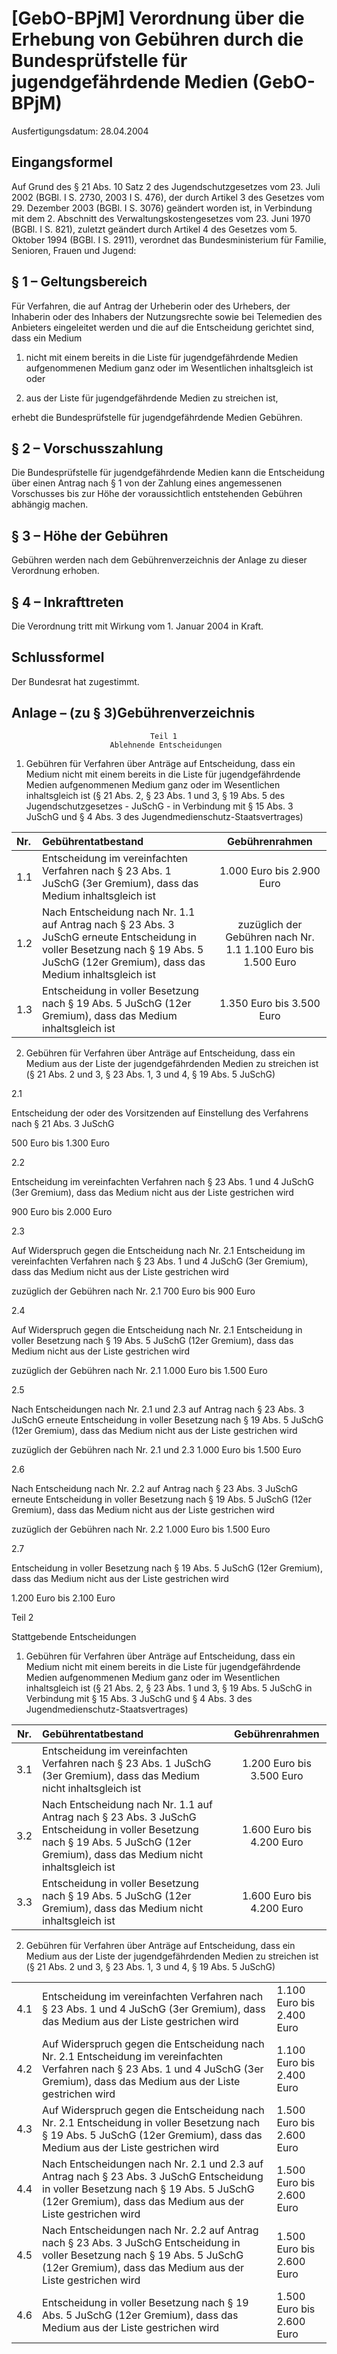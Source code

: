 # [GebO-BPjM] Verordnung über die Erhebung von Gebühren durch die Bundesprüfstelle für jugendgefährdende Medien  (GebO-BPjM)

Ausfertigungsdatum: 28.04.2004

 

## Eingangsformel

Auf Grund des § 21 Abs. 10 Satz 2 des Jugendschutzgesetzes vom 23. Juli 2002 (BGBl. I S. 2730, 2003 I S. 476), der durch Artikel 3 des Gesetzes vom 29. Dezember 2003 (BGBl. I S. 3076) geändert worden ist, in Verbindung mit dem 2. Abschnitt des Verwaltungskostengesetzes vom 23. Juni 1970 (BGBl. I S. 821), zuletzt geändert durch Artikel 4 des Gesetzes vom 5. Oktober 1994 (BGBl. I S. 2911), verordnet das Bundesministerium für Familie, Senioren, Frauen und Jugend:


## § 1 – Geltungsbereich

Für Verfahren, die auf Antrag der Urheberin oder des Urhebers, der Inhaberin oder des Inhabers der Nutzungsrechte sowie bei Telemedien des Anbieters eingeleitet werden und die auf die Entscheidung gerichtet sind, dass ein Medium

1. nicht mit einem bereits in die Liste für jugendgefährdende Medien aufgenommenen Medium ganz oder im Wesentlichen inhaltsgleich ist oder

2. aus der Liste für jugendgefährdende Medien zu streichen ist,

erhebt die Bundesprüfstelle für jugendgefährdende Medien Gebühren.


## § 2 – Vorschusszahlung

Die Bundesprüfstelle für jugendgefährdende Medien kann die Entscheidung über einen Antrag nach § 1 von der Zahlung eines angemessenen Vorschusses bis zur Höhe der voraussichtlich entstehenden Gebühren abhängig machen.


## § 3 – Höhe der Gebühren

Gebühren werden nach dem Gebührenverzeichnis der Anlage zu dieser Verordnung erhoben.


## § 4 – Inkrafttreten

Die Verordnung tritt mit Wirkung vom 1. Januar 2004 in Kraft.


## Schlussformel

Der Bundesrat hat zugestimmt.


## Anlage – (zu § 3)Gebührenverzeichnis

                                   Teil 1
                          Ablehnende Entscheidungen 

1. Gebühren für Verfahren über Anträge auf Entscheidung, dass ein Medium nicht mit einem bereits in die Liste für jugendgefährdende Medien aufgenommenen Medium ganz oder im Wesentlichen inhaltsgleich ist (§ 21 Abs. 2, § 23 Abs. 1 und 3, § 19 Abs. 5 des Jugendschutzgesetzes - JuSchG - in Verbindung mit § 15 Abs. 3 JuSchG und § 4 Abs. 3 des Jugendmedienschutz-Staatsvertrages)

  

| Nr. | Gebührentatbestand                                                                                                                                                                   |                        Gebührenrahmen                         |
|:----|:-------------------------------------------------------------------------------------------------------------------------------------------------------------------------------------|:-------------------------------------------------------------:|
| 1.1 | Entscheidung im vereinfachten Verfahren nach § 23 Abs. 1 JuSchG (3er Gremium), dass das Medium inhaltsgleich ist                                                                     |                   1.000 Euro bis 2.900 Euro                   |
| 1.2 | Nach Entscheidung nach Nr. 1.1 auf Antrag nach § 23 Abs. 3 JuSchG erneute Entscheidung in voller Besetzung nach § 19 Abs. 5 JuSchG (12er Gremium), dass das Medium inhaltsgleich ist | zuzüglich der Gebühren nach Nr. 1.1 1.100 Euro bis 1.500 Euro |
| 1.3 | Entscheidung in voller Besetzung nach § 19 Abs. 5 JuSchG (12er Gremium), dass das Medium inhaltsgleich ist                                                                           |                   1.350 Euro bis 3.500 Euro                   |

2. Gebühren für Verfahren über Anträge auf Entscheidung, dass ein Medium aus der Liste der jugendgefährdenden Medien zu streichen ist (§ 21 Abs. 2 und 3, § 23 Abs. 1, 3 und 4, § 19 Abs. 5 JuSchG)

  

2.1

Entscheidung der oder des Vorsitzenden auf Einstellung des Verfahrens nach § 21 Abs. 3 JuSchG

500 Euro bis 1.300 Euro

2.2

Entscheidung im vereinfachten Verfahren nach § 23 Abs. 1 und 4 JuSchG (3er Gremium), dass das Medium nicht aus der Liste gestrichen wird

900 Euro bis 2.000 Euro

2.3

Auf Widerspruch gegen die Entscheidung nach Nr. 2.1 Entscheidung im vereinfachten Verfahren nach § 23 Abs. 1 und 4 JuSchG (3er Gremium), dass das Medium nicht aus der Liste gestrichen wird

zuzüglich der Gebühren nach Nr. 2.1 700 Euro bis 900 Euro

2.4

Auf Widerspruch gegen die Entscheidung nach Nr. 2.1 Entscheidung in voller Besetzung nach § 19 Abs. 5 JuSchG (12er Gremium), dass das Medium nicht aus der Liste gestrichen wird

zuzüglich der Gebühren nach Nr. 2.1 1.000 Euro bis 1.500 Euro

2.5

Nach Entscheidungen nach Nr. 2.1 und 2.3 auf Antrag nach § 23 Abs. 3 JuSchG erneute Entscheidung in voller Besetzung nach § 19 Abs. 5 JuSchG (12er Gremium), dass das Medium nicht aus der Liste gestrichen wird

zuzüglich der Gebühren nach Nr. 2.1 und 2.3 1.000 Euro bis 1.500 Euro

2.6

Nach Entscheidung nach Nr. 2.2 auf Antrag nach § 23 Abs. 3 JuSchG erneute Entscheidung in voller Besetzung nach § 19 Abs. 5 JuSchG (12er Gremium), dass das Medium nicht aus der Liste gestrichen wird

zuzüglich der Gebühren nach Nr. 2.2 1.000 Euro bis 1.500 Euro

2.7

Entscheidung in voller Besetzung nach § 19 Abs. 5 JuSchG (12er Gremium), dass das Medium nicht aus der Liste gestrichen wird

1.200 Euro bis 2.100 Euro

Teil 2

Stattgebende Entscheidungen

1. Gebühren für Verfahren über Anträge auf Entscheidung, dass ein Medium nicht mit einem bereits in die Liste für jugendgefährdende Medien aufgenommenen Medium ganz oder im Wesentlichen inhaltsgleich ist (§ 21 Abs. 2, § 23 Abs. 1 und 3, § 19 Abs. 5 JuSchG in Verbindung mit § 15 Abs. 3 JuSchG und § 4 Abs. 3 des Jugendmedienschutz-Staatsvertrages)

  

| Nr. | Gebührentatbestand                                                                                                                                                                 |      Gebührenrahmen       |
|:---:|:-----------------------------------------------------------------------------------------------------------------------------------------------------------------------------------|:-------------------------:|
| 3.1 | Entscheidung im vereinfachten Verfahren nach § 23 Abs. 1 JuSchG (3er Gremium), dass das Medium nicht inhaltsgleich ist                                                             | 1.200 Euro bis 3.500 Euro |
| 3.2 | Nach Entscheidung nach Nr. 1.1 auf Antrag nach § 23 Abs. 3 JuSchG Entscheidung in voller Besetzung nach § 19 Abs. 5 JuSchG (12er Gremium), dass das Medium nicht inhaltsgleich ist | 1.600 Euro bis 4.200 Euro |
| 3.3 | Entscheidung in voller Besetzung nach § 19 Abs. 5 JuSchG (12er Gremium), dass das Medium nicht inhaltsgleich ist                                                                   | 1.600 Euro bis 4.200 Euro |

2. Gebühren für Verfahren über Anträge auf Entscheidung, dass ein Medium aus der Liste der jugendgefährdenden Medien zu streichen ist (§ 21 Abs. 2 und 3, § 23 Abs. 1, 3 und 4, § 19 Abs. 5 JuSchG)

  

|     |                                                                                                                                                                                                    |                           |
|:----|:---------------------------------------------------------------------------------------------------------------------------------------------------------------------------------------------------|:--------------------------|
| 4.1 | Entscheidung im vereinfachten Verfahren nach § 23 Abs. 1 und 4 JuSchG (3er Gremium), dass das Medium aus der Liste gestrichen wird                                                                 | 1.100 Euro bis 2.400 Euro |
| 4.2 | Auf Widerspruch gegen die Entscheidung nach Nr. 2.1 Entscheidung im vereinfachten Verfahren nach § 23 Abs. 1 und 4 JuSchG (3er Gremium), dass das Medium aus der Liste gestrichen wird             | 1.100 Euro bis 2.400 Euro |
| 4.3 | Auf Widerspruch gegen die Entscheidung nach Nr. 2.1 Entscheidung in voller Besetzung nach § 19 Abs. 5 JuSchG (12er Gremium), dass das Medium aus der Liste gestrichen wird                         | 1.500 Euro bis 2.600 Euro |
| 4.4 | Nach Entscheidungen nach Nr. 2.1 und 2.3 auf Antrag nach § 23 Abs. 3 JuSchG Entscheidung in voller Besetzung nach § 19 Abs. 5 JuSchG (12er Gremium), dass das Medium aus der Liste gestrichen wird | 1.500 Euro bis 2.600 Euro |
| 4.5 | Nach Entscheidungen nach Nr. 2.2 auf Antrag nach § 23 Abs. 3 JuSchG Entscheidung in voller Besetzung nach § 19 Abs. 5 JuSchG (12er Gremium), dass das Medium aus der Liste gestrichen wird         | 1.500 Euro bis 2.600 Euro |
| 4.6 | Entscheidung in voller Besetzung nach § 19 Abs. 5 JuSchG (12er Gremium), dass das Medium aus der Liste gestrichen wird                                                                             | 1.500 Euro bis 2.600 Euro |
